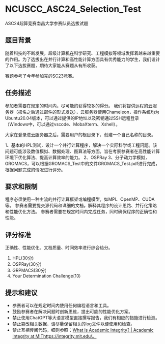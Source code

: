 # NCUSCC_ASC24_Selection_Test

ASC24超算竞赛南昌大学参赛队员选拔试题

## 题目背景

随着科技的不断发展，超级计算机在科学研究、工程模拟等领域发挥着越来越重要的作用。为了选拔出在并行计算和高性能计算方面具有优秀能力的学生，我们设计了以下选拔赛题，期待大家能从赛题从有所收获。

赛题参考了今年参加完的SC23竞赛。

## 任务描述

参加者需要在规定的时间内，尽可能的获得较多的得分。
我们将提供远程的云服务器（报名之后通过邮件的形式发送），云服务器使用Chameleon，操作系统均为Ubuntu20.04版本，可以通过提供的IP地址以及密钥通过SSH远程登录（Windows中，可以通过vscode、MobaXterm、Xshell）。

大家在登录进云服务器之后，需要用户的根目录下，创建一个自己名称的目录。

1、基本的HPL测试，设计一个并行计算程序，解决一个实际科学或工程问题。该问题可能涉及数值模拟、数据处理、图算法等方面，旨在考察参赛者在高性能计算环境下优化算法、提高计算效率的能力。
2、OSPRay
3、分子动力学模拟，GROMACS，可以根据GROMACS_Test中的文件GROMACS_Test.pdf进行完成，根据问题完成的情况进行评分。

## 要求和限制

程序必须使用一种主流的并行计算框架或编程模型，如MPI、OpenMP、CUDA等。
参赛者需要提交源代码和详细的文档，解释其程序的设计思路、并行化策略和性能优化方法。
参赛者需要在规定时间内完成任务，同时确保程序的正确性和性能。

## 评分标准

正确性、性能优化、文档质量、时间效率进行综合给分。

1. HPL(30分)
2. OSPRay(30分)
3. GRPMACS(30分)
4. Your Determination Challenge(10)

## 提示和建议

* 参赛者可以在规定时间内使用任何编程语言和工具。
* 鼓励参赛者在解决问题时创新思维，提出可能的性能优化方案。
* 禁止使用ChatGPT等大语言模型直接撰写报告，我们有相应的措施进行检测。
* 禁止篡改相关数据，请尽量保留相关的log文件以便使用和检查。
* 禁止互相传阅代码，细则参照：[What is Academic Integrity? | Academic Integrity at MIT](https://integrity.mit.edu/)https://integrity.mit.edu/。
